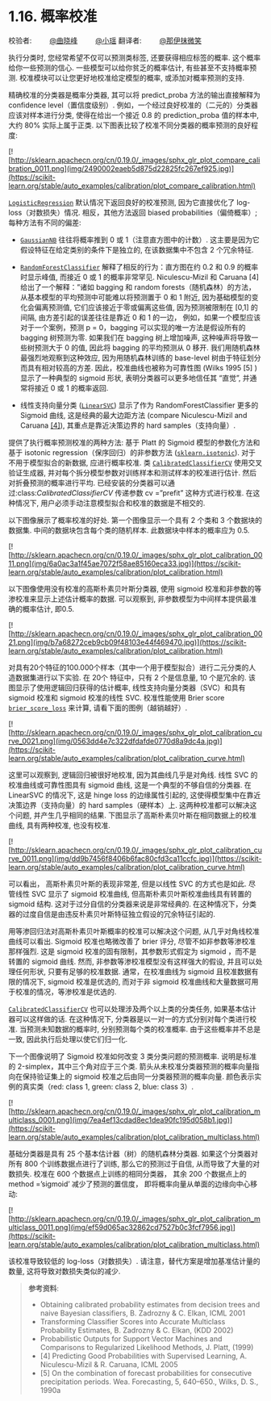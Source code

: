 # 1.16. 概率校准

校验者:
        [@曲晓峰](https://github.com/apachecn/scikit-learn-doc-zh)
        [@小瑶](https://github.com/apachecn/scikit-learn-doc-zh)
翻译者:
        [@那伊抹微笑](https://github.com/apachecn/scikit-learn-doc-zh)

执行分类时, 您经常希望不仅可以预测类标签, 还要获得相应标签的概率. 这个概率给你一些预测的信心. 一些模型可以给你贫乏的概率估计, 有些甚至不支持概率预测. 校准模块可以让您更好地校准给定模型的概率, 或添加对概率预测的支持.

精确校准的分类器是概率分类器, 其可以将 predict_proba 方法的输出直接解释为 confidence level（置信度级别）. 例如，一个经过良好校准的（二元的）分类器应该对样本进行分类, 使得在给出一个接近 0.8 的 prediction_proba 值的样本中, 大约 80% 实际上属于正类. 以下图表比较了校准不同分类器的概率预测的良好程度:

[![http://sklearn.apachecn.org/cn/0.19.0/_images/sphx_glr_plot_compare_calibration_0011.png](img/2490002eaeb5d875d22825fc267ef925.jpg)](https://scikit-learn.org/stable/auto_examples/calibration/plot_compare_calibration.html)

[`LogisticRegression`](https://scikit-learn.org/stable/modules/generated/sklearn.linear_model.LogisticRegression.html#sklearn.linear_model.LogisticRegression "sklearn.linear_model.LogisticRegression") 默认情况下返回良好的校准预测, 因为它直接优化了 log-loss（对数损失）情况. 相反，其他方法返回 biased probabilities（偏倚概率）; 每种方法有不同的偏差:

*   [`GaussianNB`](https://scikit-learn.org/stable/modules/generated/sklearn.naive_bayes.GaussianNB.html#sklearn.naive_bayes.GaussianNB "sklearn.naive_bayes.GaussianNB") 往往将概率推到 0 或 1（注意直方图中的计数）. 这主要是因为它假设特征在给定类别的条件下是独立的, 在该数据集中不包含 2 个冗余特征.

*   [`RandomForestClassifier`](https://scikit-learn.org/stable/modules/generated/sklearn.ensemble.RandomForestClassifier.html#sklearn.ensemble.RandomForestClassifier "sklearn.ensemble.RandomForestClassifier") 解释了相反的行为：直方图在约 0.2 和 0.9 的概率时显示峰值, 而接近 0 或 1 的概率非常罕见. Niculescu-Mizil 和 Caruana [4] 给出了一个解释：”诸如 bagging 和 random forests（随机森林）的方法， 从基本模型的平均预测中可能难以将预测置于 0 和 1 附近, 因为基础模型的变化会偏离预测值, 它们应该接近于零或偏离这些值, 因为预测被限制在 [0,1] 的间隔, 由方差引起的误差往往是靠近 0 和 1 的一边， 例如，如果一个模型应该对于一个案例，预测 p = 0，bagging 可以实现的唯一方法是假设所有的 bagging 树预测为零. 如果我们在 bagging 树上增加噪声, 这种噪声将导致一些树预测大于 0 的值, 因此将 bagging 的平均预测从 0 移开. 我们用随机森林最强烈地观察到这种效应, 因为用随机森林训练的 base-level 树由于特征划分而具有相对较高的方差. 因此，校准曲线也被称为可靠性图 (Wilks 1995 [5] ) 显示了一种典型的 sigmoid 形状, 表明分类器可以更多地信任其 “直觉”, 并通常将接近 0 或 1 的概率返回.

*   线性支持向量分类 ([`LinearSVC`](https://scikit-learn.org/stable/modules/generated/sklearn.svm.LinearSVC.html#sklearn.svm.LinearSVC "sklearn.svm.LinearSVC")) 显示了作为 RandomForestClassifier 更多的 Sigmoid 曲线, 这是经典的最大边距方法 (compare Niculescu-Mizil and Caruana [[4]](#id3)), 其重点是靠近决策边界的 hard samples（支持向量）.

提供了执行概率预测校准的两种方法: 基于 Platt 的 Sigmoid 模型的参数化方法和基于 isotonic regression（保序回归）的非参数方法 ([`sklearn.isotonic`](classes.html#module-sklearn.isotonic "sklearn.isotonic")). 对于不用于模型拟合的新数据, 应进行概率校准. 类 [`CalibratedClassifierCV`](https://scikit-learn.org/stable/modules/generated/sklearn.calibration.CalibratedClassifierCV.html#sklearn.calibration.CalibratedClassifierCV "sklearn.calibration.CalibratedClassifierCV") 使用交叉验证生成器, 并对每个拆分模型参数对训练样本和测试样本的校准进行估计. 然后对折叠预测的概率进行平均. 已经安装的分类器可以通过:class:*CalibratedClassifierCV* 传递参数 cv =”prefit” 这种方式进行校准. 在这种情况下, 用户必须手动注意模型拟合和校准的数据是不相交的.

以下图像展示了概率校准的好处. 第一个图像显示一个具有 2 个类和 3 个数据块的数据集. 中间的数据块包含每个类的随机样本. 此数据块中样本的概率应为 0.5.

[![http://sklearn.apachecn.org/cn/0.19.0/_images/sphx_glr_plot_calibration_0011.png](img/6a0ac3a1f45ae7072f58ae85160eca33.jpg)](https://scikit-learn.org/stable/auto_examples/calibration/plot_calibration.html)

以下图像使用没有校准的高斯朴素贝叶斯分类器, 使用 sigmoid 校准和非参数的等渗校准来显示上述估计概率的数据. 可以观察到, 非参数模型为中间样本提供最准确的概率估计, 即0.5.

[![http://sklearn.apachecn.org/cn/0.19.0/_images/sphx_glr_plot_calibration_0021.png](img/b7a68272ceb9cb09f48103e44f469470.jpg)](https://scikit-learn.org/stable/auto_examples/calibration/plot_calibration.html)

对具有20个特征的100.000个样本（其中一个用于模型拟合）进行二元分类的人造数据集进行以下实验. 在 20个 特征中，只有 2 个是信息量, 10 个是冗余的. 该图显示了使用逻辑回归获得的估计概率, 线性支持向量分类器（SVC）和具有 sigmoid 校准和 sigmoid 校准的线性 SVC. 校准性能使用 Brier score [`brier_score_loss`](https://scikit-learn.org/stable/modules/generated/sklearn.metrics.brier_score_loss.html#sklearn.metrics.brier_score_loss "sklearn.metrics.brier_score_loss") 来计算, 请看下面的图例（越销越好）.

[![http://sklearn.apachecn.org/cn/0.19.0/_images/sphx_glr_plot_calibration_curve_0021.png](img/0563dd4e7c322dfdafde0770d8a9dc4a.jpg)](https://scikit-learn.org/stable/auto_examples/calibration/plot_calibration_curve.html)

这里可以观察到, 逻辑回归被很好地校准, 因为其曲线几乎是对角线. 线性 SVC 的校准曲线或可靠性图具有 sigmoid 曲线, 这是一个典型的不够自信的分类器. 在 LinearSVC 的情况下, 这是 hinge loss 的边缘属性引起的, 这使得模型集中在靠近决策边界（支持向量）的 hard samples（硬样本）上. 这两种校准都可以解决这个问题, 并产生几乎相同的结果. 下图显示了高斯朴素贝叶斯在相同数据上的校准曲线, 具有两种校准, 也没有校准.

[![http://sklearn.apachecn.org/cn/0.19.0/_images/sphx_glr_plot_calibration_curve_0011.png](img/dd9b7456f8406b6fac80cfd3ca11ccfc.jpg)](https://scikit-learn.org/stable/auto_examples/calibration/plot_calibration_curve.html)

可以看出， 高斯朴素贝叶斯的表现非常差, 但是以线性 SVC 的方式也是如此. 尽管线性 SVC 显示了 sigmoid 校准曲线, 但高斯朴素贝叶斯校准曲线具有转置的 sigmoid 结构. 这对于过分自信的分类器来说是非常经典的. 在这种情况下，分类器的过度自信是由违反朴素贝叶斯特征独立假设的冗余特征引起的.

用等渗回归法对高斯朴素贝叶斯概率的校准可以解决这个问题, 从几乎对角线校准曲线可以看出. Sigmoid 校准也略微改善了 brier 评分, 尽管不如非参数等渗校准那样强烈. 这是 sigmoid 校准的固有限制，其参数形式假定为 sigmoid ，而不是转置的 sigmoid 曲线. 然而, 非参数等渗校准模型没有这样强大的假设, 并且可以处理任何形状, 只要有足够的校准数据. 通常，在校准曲线为 sigmoid 且校准数据有限的情况下, sigmoid 校准是优选的, 而对于非 sigmoid 校准曲线和大量数据可用于校准的情况，等渗校准是优选的.

[`CalibratedClassifierCV`](https://scikit-learn.org/stable/modules/generated/sklearn.calibration.CalibratedClassifierCV.html#sklearn.calibration.CalibratedClassifierCV "sklearn.calibration.CalibratedClassifierCV") 也可以处理涉及两个以上类的分类任务, 如果基本估计器可以这样做的话. 在这种情况下, 分类器是以一对一的方式分别对每个类进行校准. 当预测未知数据的概率时, 分别预测每个类的校准概率. 由于这些概率并不总是一致, 因此执行后处理以使它们归一化.

下一个图像说明了 Sigmoid 校准如何改变 3 类分类问题的预测概率. 说明是标准的 2-simplex，其中三个角对应于三个类. 箭头从未校准分类器预测的概率向量指向在保持验证集上的 sigmoid 校准之后由同一分类器预测的概率向量. 颜色表示实例的真实类（red: class 1, green: class 2, blue: class 3）.

[![http://sklearn.apachecn.org/cn/0.19.0/_images/sphx_glr_plot_calibration_multiclass_0001.png](img/7ea4ef13cdad8ec1dea90fc195d058b1.jpg)](https://scikit-learn.org/stable/auto_examples/calibration/plot_calibration_multiclass.html)

基础分类器是具有 25 个基本估计器（树）的随机森林分类器. 如果这个分类器对所有 800 个训练数据点进行了训练, 那么它的预测过于自信, 从而导致了大量的对数损失. 校准在 600 个数据点上训练的相同分类器， 其余 200 个数据点上的 method =’sigmoid’ 减少了预测的置信度， 即将概率向量从单面的边缘向中心移动:

[![http://sklearn.apachecn.org/cn/0.19.0/_images/sphx_glr_plot_calibration_multiclass_0011.png](img/ef59d065ac32862cd7527b0c3fcf7956.jpg)](https://scikit-learn.org/stable/auto_examples/calibration/plot_calibration_multiclass.html)

该校准导致较低的 log-loss（对数损失）. 请注意，替代方案是增加基准估计量的数量, 这将导致对数损失类似的减少.

> **参考资料**:
>*   Obtaining calibrated probability estimates from decision trees and naive Bayesian classifiers, B. Zadrozny & C. Elkan, ICML 2001
>*   Transforming Classifier Scores into Accurate Multiclass Probability Estimates, B. Zadrozny & C. Elkan, (KDD 2002)
>*   Probabilistic Outputs for Support Vector Machines and Comparisons to Regularized Likelihood Methods, J. Platt, (1999)
>*  [4] Predicting Good Probabilities with Supervised Learning, A. Niculescu-Mizil & R. Caruana, ICML 2005
>*  [5]  On the combination of forecast probabilities for consecutive precipitation periods. Wea. Forecasting, 5, 640–650., Wilks, D. S., 1990a
